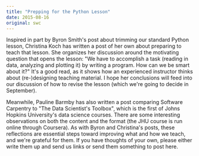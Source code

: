 ```yaml
---
title: "Prepping for the Python Lesson"
date: 2015-08-16
original: swc
---
```

<p>
  Inspired in part by Byron Smith's post
  about trimming our standard Python lesson,
  Christina Koch has written a post of her own about
  preparing to teach that lesson.
  She organizes her discussion around the motivating question that opens the lesson:
  "We have to accomplish a task (reading in data, analyzing and plotting it) by writing a program. How can we be smart about it?"
  It's a good read,
  as it shows how an experienced instructor thinks about (re-)designing teaching material.
  I hope her conclusions will feed into
  our discussion of how to revise the lesson
  (which we're going to decide in September).
</p>
<p>
  Meanwhile,
  Pauline Barmby has also written a post
  comparing Software Carpentry to "The Data Scientist's Toolbox",
  which is the first of Johns Hopkins University's data science courses.
  There are some interesting observations on both the content and the format
  (the JHU course is run online through Coursera).
  As with Byron and Christina's posts,
  these reflections are essential steps toward improving what and how we teach,
  and we're grateful for them.
  If you have thoughts of your own,
  please either write them up and send us links
  or send them something to post here.
</p>
